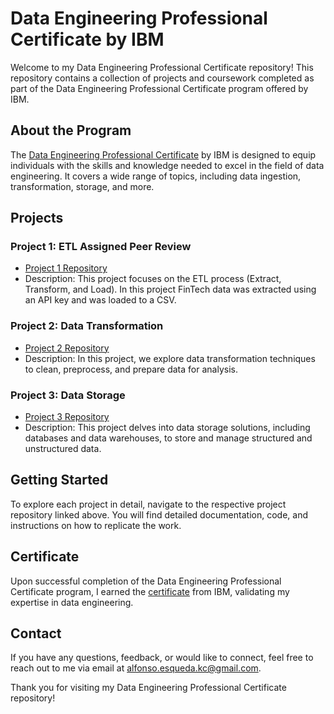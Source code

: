 # Data Engineering Professional Certificate by IBM

Welcome to my Data Engineering Professional Certificate repository! This repository contains a collection of projects and coursework completed as part of the Data Engineering Professional Certificate program offered by IBM.

## About the Program

The [Data Engineering Professional Certificate](https://www.coursera.org/professional-certificates/ibm-data-engineer) by IBM is designed to equip individuals with the skills and knowledge needed to excel in the field of data engineering. It covers a wide range of topics, including data ingestion, transformation, storage, and more.

## Projects

### Project 1: ETL Assigned Peer Review

- [Project 1 Repository](https://github.com/ajesqueda/dataengineering/blob/main/ETL_peer_review/ETL_Engineer_Peer_Review_Assignment.ipynb)
- Description: This project focuses on the ETL process (Extract, Transform, and Load). In this project FinTech data was extracted using an API key and was loaded to a CSV.

### Project 2: Data Transformation

- [Project 2 Repository](link_to_project2_repository)
- Description: In this project, we explore data transformation techniques to clean, preprocess, and prepare data for analysis.

### Project 3: Data Storage

- [Project 3 Repository](link_to_project3_repository)
- Description: This project delves into data storage solutions, including databases and data warehouses, to store and manage structured and unstructured data.

## Getting Started

To explore each project in detail, navigate to the respective project repository linked above. You will find detailed documentation, code, and instructions on how to replicate the work.

## Certificate

Upon successful completion of the Data Engineering Professional Certificate program, I earned the [certificate](link_to_certificate) from IBM, validating my expertise in data engineering.

## Contact

If you have any questions, feedback, or would like to connect, feel free to reach out to me via email at [alfonso.esqueda.kc@gmail.com](mailto:alfonso.esqueda.kc@gmail.com).

Thank you for visiting my Data Engineering Professional Certificate repository!

